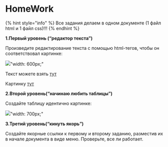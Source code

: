 # HomeWork

{% hint style="info" %}
Все задания делаем в одном документе \(1 файл html и 1 файл css\)!!!
{% endhint %}

**1.Первый уровень \(“редактор текста”\)**

Произведите редактирование текста с помощью html-тегов, чтобы он соответствовал картинке:

![](https://github.com/olgamaslovaolga/Alevel-Markup/raw/master/images/hw1.1.png)"width: 600px;"

Текст можете взять [тут](https://github.com/olgamaslovaolga/Alevel-Markup/raw/master/hw1.1-text)

Картинку [тут](https://sheensay.ru/wp-content/uploads/2016/10/ssl-cert.jpg)

**2.Второй уровень\(“начинаю любить таблицы”\)**

Создайте таблицу идентично картинке:

![](https://github.com/olgamaslovaolga/Alevel-Markup/raw/master/images/hw-2.jpg)"width: 700px;"

**3.Третий уровень\(“кинуть якорь”\)**

Создайте якорные ссылки к первому и второму заданию, разместив их в начале документа в виде меню. Проверьте, все ли работает.

